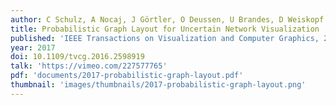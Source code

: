 ```yaml
---
author: C Schulz, A Nocaj, J Görtler, O Deussen, U Brandes, D Weiskopf
title: Probabilistic Graph Layout for Uncertain Network Visualization
published: 'IEEE Transactions on Visualization and Computer Graphics, 23(1): 531-540'
year: 2017
doi: 10.1109/tvcg.2016.2598919
talk: 'https://vimeo.com/227577765'
pdf: 'documents/2017-probabilistic-graph-layout.pdf'
thumbnail: 'images/thumbnails/2017-probabilistic-graph-layout.png'
---
```

